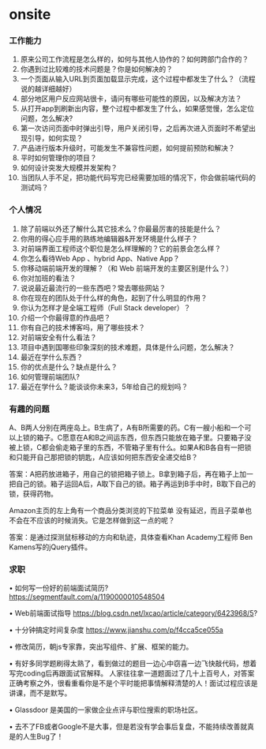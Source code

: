 # onsite

### 工作能力

1. 原来公司工作流程是怎么样的，如何与其他人协作的？如何跨部门合作的？
2. 你遇到过比较难的技术问题是？你是如何解决的？
3. 一个页面从输入URL到页面加载显示完成，这个过程中都发生了什么？（流程说的越详细越好）
4. 部分地区用户反应网站很卡，请问有哪些可能性的原因，以及解决方法？
5. 从打开app到刷新出内容，整个过程中都发生了什么，如果感觉慢，怎么定位问题，怎么解决?
6. 第一次访问页面中时弹出引导，用户关闭引导，之后再次进入页面时不希望出现引导，如何实现？
7. 产品进行版本升级时，可能发生不兼容性问题，如何提前预防和解决？
8. 平时如何管理你的项目？
9. 如何设计突发大规模并发架构？
10. 当团队人手不足，把功能代码写完已经需要加班的情况下，你会做前端代码的测试吗？

### 个人情况

1. 除了前端以外还了解什么其它技术么？你最最厉害的技能是什么？
2. 你用的得心应手用的熟练地编辑器&开发环境是什么样子？
3. 对前端界面工程师这个职位是怎么样理解的？它的前景会怎么样？
4. 你怎么看待Web App 、hybrid App、Native App？
5. 你移动端前端开发的理解？（和 Web 前端开发的主要区别是什么？）
6. 你对加班的看法？
7. 说说最近最流行的一些东西吧？常去哪些网站？
8. 你在现在的团队处于什么样的角色，起到了什么明显的作用？
9. 你认为怎样才是全端工程师（Full Stack developer）？
10. 介绍一个你最得意的作品吧？
11. 你有自己的技术博客吗，用了哪些技术？
12. 对前端安全有什么看法？
13. 项目中遇到国哪些印象深刻的技术难题，具体是什么问题，怎么解决？
14. 最近在学什么东西？
15. 你的优点是什么？缺点是什么？
16. 如何管理前端团队?
17. 最近在学什么？能谈谈你未来3，5年给自己的规划吗？

### 有趣的问题

A、B两人分别在两座岛上。B生病了，A有B所需要的药。C有一艘小船和一个可以上锁的箱子。C愿意在A和B之间运东西，但东西只能放在箱子里。只要箱子没被上锁，C都会偷走箱子里的东西，不管箱子里有什么。如果A和B各自有一把锁和只能开自己那把锁的钥匙，A应该如何把东西安全递交给B？

答案：A把药放进箱子，用自己的锁把箱子锁上。B拿到箱子后，再在箱子上加一把自己的锁。箱子运回A后，A取下自己的锁。箱子再运到B手中时，B取下自己的锁，获得药物。

Amazon主页的左上角有一个商品分类浏览的下拉菜单 没有延迟，而且子菜单也不会在不应该的时候消失。它是怎样做到这一点的呢？

答案：是通过探测鼠标移动的方向和轨迹，具体查看Khan Academy工程师 Ben Kamens写的jQuery插件。

### 求职

• 如何写一份好的前端面试简历? https://segmentfault.com/a/1190000010548504

• Web前端面试指导 https://blog.csdn.net/lxcao/article/category/6423968/5?

• 十分钟搞定时间复杂度 https://www.jianshu.com/p/f4cca5ce055a

• 修改简历，朝js专家靠，突出写组件、扩展、框架的能力。

• 有好多同学题刷得太熟了，看到做过的题目一边心中窃喜一边飞快敲代码，想着写完coding后再跟面试官解释。 人家往往拿一道题面过了几十上百号人，对答案正确考察之外，很看重看你是不是个平时能把事情解释清楚的人！面试过程应该是讲课，而不是默写。

• Glassdoor 是美国的一家做企业点评与职位搜索的职场社区。

• 去不了FB或者Google不是大事，但是若没有学会事后复盘，不能持续改善就真是的人生Bug了！